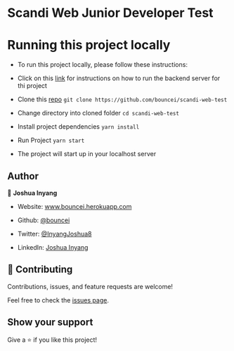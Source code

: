 # Scandi Web Junior Developer Test


# Running this project locally

- To run this project locally, please follow these instructions:
 - Click on this [link](https://github.com/scandiweb/junior-react-endpoint) for instructions on how to run the backend server for thi project

 - Clone this [repo](https://github.com/bouncei/scandi-web-test)
     `git clone https://github.com/bouncei/scandi-web-test `
 - Change directory into cloned folder
   `cd scandi-web-test`
 - Install project dependencies 
   `yarn install`
- Run Project
    `yarn start`
- The project will start up in your localhost server


## Author

👤 **Joshua Inyang**

* Website: www.bouncei.herokuapp.com
<!-- * Twitter: [@code\_fredy](https://twitter.com/code\_fredy) -->
* Github: [@bouncei](https://github.com/bouncei)
<!-- * LinkedIn: [@alfredemmanuelinyang](https://linkedin.com/in/alfredemmanuelinyang) -->
* Twitter: [@InyangJoshua8](https://twitter.com/InyangJoshua8)
<!-- *  -->
* LinkedIn: [Joshua Inyang](https://www.linkedin.com/in/joshua-inyang-2753841b7/)



## 🤝 Contributing

Contributions, issues, and feature requests are welcome!

Feel free to check the [issues page](../../issues/).
## Show your support


Give a ⭐️ if you like this project!
